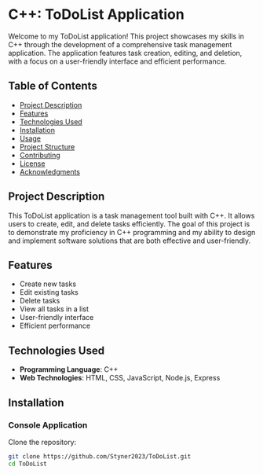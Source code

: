 # C++: ToDoList Application

Welcome to my ToDoList application! This project showcases my skills in C++ through the development of a comprehensive task management application. The application features task creation, editing, and deletion, with a focus on a user-friendly interface and efficient performance.

## Table of Contents
- [Project Description](#project-description)
- [Features](#features)
- [Technologies Used](#technologies-used)
- [Installation](#installation)
- [Usage](#usage)
- [Project Structure](#project-structure)
- [Contributing](#contributing)
- [License](#license)
- [Acknowledgments](#acknowledgments)

## Project Description
This ToDoList application is a task management tool built with C++. It allows users to create, edit, and delete tasks efficiently. The goal of this project is to demonstrate my proficiency in C++ programming and my ability to design and implement software solutions that are both effective and user-friendly.

## Features
- Create new tasks
- Edit existing tasks
- Delete tasks
- View all tasks in a list
- User-friendly interface
- Efficient performance

## Technologies Used
- **Programming Language**: C++
- **Web Technologies**: HTML, CSS, JavaScript, Node.js, Express

## Installation

### Console Application

Clone the repository:
```bash
git clone https://github.com/Styner2023/ToDoList.git
cd ToDoList
